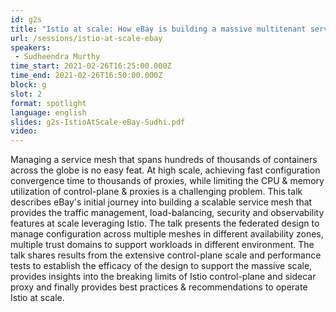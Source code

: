 ```yaml
---
id: g2s
title: "Istio at scale: How eBay is building a massive multitenant service mesh using Istio"
url: /sessions/istio-at-scale-ebay
speakers:
 - Sudheendra Murthy
time_start: 2021-02-26T16:25:00.000Z
time_end: 2021-02-26T16:50:00.000Z
block: g
slot: 2
format: spotlight
language: english
slides: g2s-IstioAtScale-eBay-Sudhi.pdf
video:
---
```


Managing a service mesh that spans hundreds of thousands of containers across the globe is no easy feat. At high scale, achieving fast configuration convergence time to thousands of proxies, while limiting the CPU & memory utilization of control-plane & proxies is a challenging problem. This talk describes eBay's initial journey into building a scalable service mesh that provides the traffic management, load-balancing, security and observability features at scale leveraging Istio. The talk presents the federated design to manage configuration across multiple meshes in different availability zones, multiple trust domains to support workloads in different environment. The talk shares results from the extensive control-plane scale and performance tests to establish the efficacy of the design to support the massive scale, provides insights into the breaking limits of Istio control-plane and sidecar proxy and finally provides best practices & recommendations to operate Istio at scale.